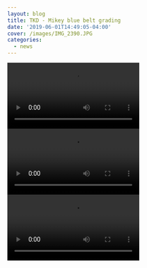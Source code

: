 ```yaml
---
layout: blog
title: TKD - Mikey blue belt grading
date: '2019-06-01T14:49:05-04:00'
cover: /images/IMG_2390.JPG
categories:
  - news
---
```

<video controls="controls" name="Preparation" src="/images/IMG_2368.MOV"></video>
<video controls="controls" name="Sparring 2-on-1" src="/images/IMG_2388.MOV"></video>
<video controls="controls" name="Board Breaking" src="/images/IMG_2389.MOV"></video>
